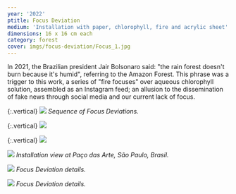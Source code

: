 ```yaml
---
year: '2022'
ptitle: Focus Deviation
medium: 'Installation with paper, chlorophyll, fire and acrylic sheet'
dimensions: 16 x 16 cm each
category: forest
cover: imgs/focus-deviation/Focus_1.jpg
---
```

In 2021, the Brazilian president Jair Bolsonaro said: "the rain forest doesn't burn because it's humid", referring to the Amazon Forest. This phrase was a trigger to this work, a series of "fire focuses" over aqueous chlorophyll solution, assembled as an Instagram feed; an allusion to the dissemination of fake news through social media and our current lack of focus.

{:.vertical}
![]({{site.baseurl}}/imgs/focus-deviation/Focus_3.jpg)
_Sequence of Focus Deviations._

{:.vertical}
![]({{site.baseurl}}/imgs/focus-deviation/Focus_2.jpg)

{:.vertical}
![]({{site.baseurl}}/imgs/theory-of-evolution/EvolucaoDasEspecies_7.jpg)

![]({{site.baseurl}}/imgs/theory-of-evolution/EvolucaoDasEspecies_8.jpg)
_Installation view at Paço das Arte, São Paulo, Brasil._

![]({{site.baseurl}}/imgs/focus-deviation/Focus_4.jpg)
_Focus Deviation details._

![]({{site.baseurl}}/imgs/focus-deviation/Focus_5.jpg)
_Focus Deviation details._
